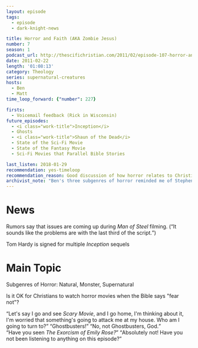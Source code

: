 ```yaml
---
layout: episode
tags:
  - episode
  - dark-knight-news 

title: Horror and Faith (AKA Zombie Jesus)
number: 7
season: 1
podcast_url: http://thescifichristian.com/2011/02/episode-107-horror-and-faith-aka-zombie-jesus/
date: 2011-02-22
length: '01:08:13'
category: Theology
series: supernatural-creatures
hosts:
  - Ben
  - Matt
time_loop_forward: {"number": 227}

firsts: 
  - Voicemail feedback (Rick in Wisconsin)
future_episodes: 
  - <i class="work-title">Inception</i>
  - Ghosts
  - <i class="work-title">Shaun of the Dead</i>
  - State of the Sci-Fi Movie
  - State of the Fantasy Movie
  - Sci-Fi Movies that Parallel Bible Stories

last_listen: 2018-01-29
recommendation: yes-timeloop
recommendation_reason: Good discussion of how horror relates to Christianity.
archivist_note: "Ben's three subgenres of horror reminded me of Stephen King's three categories of horror: gross-out (eg gore), horror (eg zombies, jump scares), and terror (eg knowing something is behind you but you turn around and no one is there)."
---
```

# News
Rumors say that issues are coming up during <i class="work-title">Man of Steel</i> filming. (<q class="ben inline">It sounds like the problems are with the last third of the script.</q>)

Tom Hardy is signed for multiple <i class="work-title">Inception</i> sequels

# Main Topic
Subgenres of Horror: Natural, Monster, Supernatural

Is it OK for Christians to watch horror movies when the Bible says "fear not"? 

<div class="quote">
  <q class="matt">Let's say I go and see <i class="work-title">Scary Movie</i>, and I go home, I'm thinking about it, I'm worried that something's going to attack me at my house. Who am I going to turn to?</q>
  <q class="ben">Ghostbusters!</q>
  <q class="matt">No, not Ghostbusters, God.</q>
</div>

<div class="quote">
  <q class="ben">Have you seen <i class="work-title">The Exorcism of Emily Rose?</i></q>
  <q class="matt">Absolutely not! Have you not been listening to anything on this episode?</q>
</div>